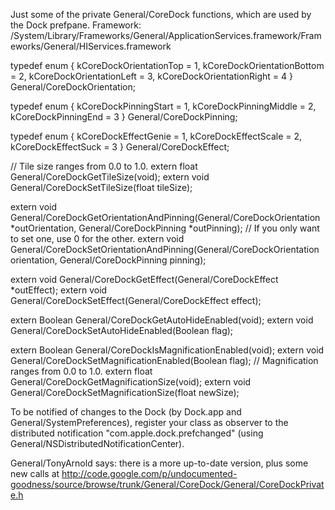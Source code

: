 

Just some of the private General/CoreDock functions, which are used by the Dock prefpane.
Framework: /System/Library/Frameworks/General/ApplicationServices.framework/Frameworks/General/HIServices.framework

    
typedef enum {
	kCoreDockOrientationTop = 1,
	kCoreDockOrientationBottom = 2,
	kCoreDockOrientationLeft = 3,
	kCoreDockOrientationRight = 4
} General/CoreDockOrientation;

typedef enum {
	kCoreDockPinningStart = 1,
	kCoreDockPinningMiddle = 2,
	kCoreDockPinningEnd = 3
} General/CoreDockPinning;

typedef enum {
	kCoreDockEffectGenie = 1,
	kCoreDockEffectScale = 2,
	kCoreDockEffectSuck = 3
} General/CoreDockEffect;

// Tile size ranges from 0.0 to 1.0.
extern float General/CoreDockGetTileSize(void);
extern void General/CoreDockSetTileSize(float tileSize);

extern void General/CoreDockGetOrientationAndPinning(General/CoreDockOrientation *outOrientation, General/CoreDockPinning *outPinning);
// If you only want to set one, use 0 for the other.
extern void General/CoreDockSetOrientationAndPinning(General/CoreDockOrientation orientation, General/CoreDockPinning pinning);

extern void General/CoreDockGetEffect(General/CoreDockEffect *outEffect);
extern void General/CoreDockSetEffect(General/CoreDockEffect effect);

extern Boolean General/CoreDockGetAutoHideEnabled(void);
extern void General/CoreDockSetAutoHideEnabled(Boolean flag);

extern Boolean General/CoreDockIsMagnificationEnabled(void);
extern void General/CoreDockSetMagnificationEnabled(Boolean flag);
// Magnification ranges from 0.0 to 1.0.
extern float General/CoreDockGetMagnificationSize(void);
extern void General/CoreDockSetMagnificationSize(float newSize);


To be notified of changes to the Dock (by Dock.app and General/SystemPreferences), register your class as observer to the distributed notification "com.apple.dock.prefchanged" (using General/NSDistributedNotificationCenter).



General/TonyArnold says: there is a more up-to-date version, plus some new calls at http://code.google.com/p/undocumented-goodness/source/browse/trunk/General/CoreDock/General/CoreDockPrivate.h